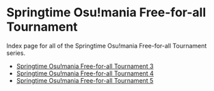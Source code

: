 # Springtime Osu!mania Free-for-all Tournament

Index page for all of the Springtime Osu!mania Free-for-all Tournament series.

- [Springtime Osu!mania Free-for-all Tournament 3](3)
- [Springtime Osu!mania Free-for-all Tournament 4](4)
- [Springtime Osu!mania Free-for-all Tournament 5](5)
